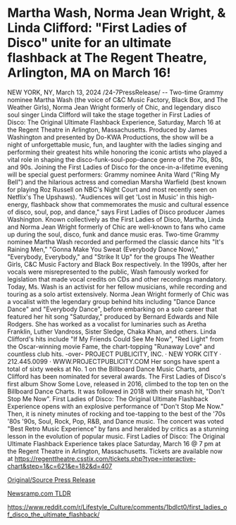 # Martha Wash, Norma Jean Wright, & Linda Clifford: "First Ladies of Disco" unite for an ultimate flashback at The Regent Theatre, Arlington, MA on March 16!

NEW YORK, NY, March 13, 2024 /24-7PressRelease/ -- Two-time Grammy nominee Martha Wash (the voice of C&C Music Factory, Black Box, and The Weather Girls), Norma Jean Wright formerly of Chic, and legendary disco soul singer Linda Clifford will take the stage together in First Ladies of Disco: The Original Ultimate Flashback Experience, Saturday, March 16 at the Regent Theatre in Arlington, Massachusetts. Produced by James Washington and presented by Do-KWA Productions, the show will be a night of unforgettable music, fun, and laughter with the ladies singing and performing their greatest hits while honoring the iconic artists who played a vital role in shaping the disco-funk-soul-pop-dance genre of the 70s, 80s, and 90s.  Joining the First Ladies of Disco for the once-in-a-lifetime evening will be special guest performers: Grammy nominee Anita Ward ("Ring My Bell") and the hilarious actress and comedian Marsha Warfield (best known for playing Roz Russell on NBC's Night Court and most recently seen on Netflix's The Upshaws).   "Audiences will get 'Lost in Music' in this high-energy, flashback show that commemorates the music and cultural essence of disco, soul, pop, and dance," says First Ladies of Disco producer James Washington.  Known collectively as the First Ladies of Disco, Martha, Linda and Norma Jean Wright formerly of Chic are well-known to fans who came up during the soul, disco, funk and dance music eras. Two-time Grammy nominee Martha Wash recorded and performed the classic dance hits "It's Raining Men," "Gonna Make You Sweat (Everybody Dance Now)," "Everybody, Everybody," and "Strike It Up" for the groups The Weather Girls, C&C Music Factory and Black Box respectively. In the 1990s, after her vocals were misrepresented to the public, Wash famously worked for legislation that made vocal credits on CDs and other recordings mandatory. Today, Ms. Wash is an activist for her fellow musicians, while recording and touring as a solo artist extensively.  Norma Jean Wright formerly of Chic was a vocalist with the legendary group behind hits including "Dance Dance Dance" and "Everybody Dance", before embarking on a solo career that featured her hit song "Saturday," produced by Bernard Edwards and Nile Rodgers. She has worked as a vocalist for luminaries such as Aretha Franklin, Luther Vandross, Sister Sledge, Chaka Khan, and others.   Linda Clifford's hits include "If My Friends Could See Me Now", "Red Light" from the Oscar-winning movie Fame, the chart-topping "Runaway Love" and countless club hits.  -over-  PROJECT PUBLICITY, INC. · NEW YORK CITY · 212.445.0099 · WWW.PROJECTPUBLICITY.COM  Her songs have spent a total of sixty weeks at No. 1 on the Billboard Dance Music Charts, and Clifford has been nominated for several awards.   The First Ladies of Disco's first album Show Some Love, released in 2016, climbed to the top ten on the Billboard Dance Charts. It was followed in 2018 with their smash hit, "Don't Stop Me Now".   First Ladies of Disco: The Original Ultimate Flashback Experience opens with an explosive performance of "Don't Stop Me Now." Then, it is ninety minutes of rocking and toe-tapping to the best of the '70s '80s '90s, Soul, Rock, Pop, R&B, and Dance music. The concert was voted "Best Retro Music Experience" by fans and heralded by critics as a stunning lesson in the evolution of popular music.  First Ladies of Disco: The Original Ultimate Flashback Experience takes place Saturday, March 16 @ 7 pm at the Regent Theatre in Arlington, Massachusetts. Tickets are available now at https://regenttheatre.csstix.com/tickets.php?type=interactive-chart&step=1&c=621&e=182&d=407 

[Original/Source Press Release](https://www.24-7pressrelease.com/press-release/509193/martha-wash-norma-jean-wright-linda-clifford-first-ladies-of-disco-unite-for-an-ultimate-flashback-at-the-regent-theatre-arlington-ma-on-march-16)
                    

[Newsramp.com TLDR](None) 

https://www.reddit.com/r/Lifestyle_Culture/comments/1bdlct0/first_ladies_of_disco_the_ultimate_flashback/